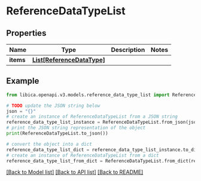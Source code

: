 # ReferenceDataTypeList


## Properties

Name | Type | Description | Notes
------------ | ------------- | ------------- | -------------
**items** | [**List[ReferenceDataType]**](ReferenceDataType.md) |  | 

## Example

```python
from libica.openapi.v3.models.reference_data_type_list import ReferenceDataTypeList

# TODO update the JSON string below
json = "{}"
# create an instance of ReferenceDataTypeList from a JSON string
reference_data_type_list_instance = ReferenceDataTypeList.from_json(json)
# print the JSON string representation of the object
print(ReferenceDataTypeList.to_json())

# convert the object into a dict
reference_data_type_list_dict = reference_data_type_list_instance.to_dict()
# create an instance of ReferenceDataTypeList from a dict
reference_data_type_list_from_dict = ReferenceDataTypeList.from_dict(reference_data_type_list_dict)
```
[[Back to Model list]](../README.md#documentation-for-models) [[Back to API list]](../README.md#documentation-for-api-endpoints) [[Back to README]](../README.md)


